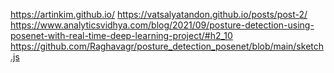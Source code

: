 https://artinkim.github.io/
https://vatsalyatandon.github.io/posts/post-2/
https://www.analyticsvidhya.com/blog/2021/09/posture-detection-using-posenet-with-real-time-deep-learning-project/#h2_10
https://github.com/Raghavagr/posture_detection_posenet/blob/main/sketch.js
